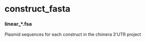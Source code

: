 # construct_fasta

### linear_*.fsa
Plasmid sequences for each construct in the chimera 3'UTR project
